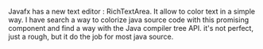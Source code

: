 Javafx has a new text editor : RichTextArea. It allow  to color text in a simple way. I have search a way to colorize java source code with this promising component and find a way with the Java compiler tree API.
it's not perfect, just a rough, but it do the job for most java source.
